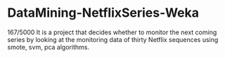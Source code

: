 # DataMining-NetflixSeries-Weka
167/5000 It is a project that decides whether to monitor the next coming series by looking at the monitoring data of thirty Netflix sequences using smote, svm, pca algorithms.
